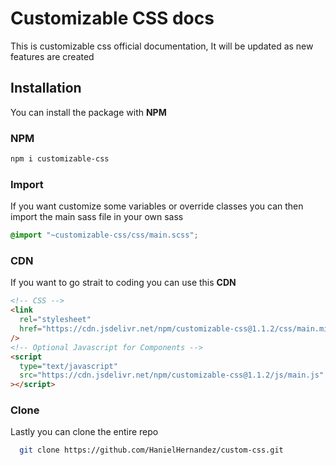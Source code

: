 # Customizable CSS docs

This is customizable css official documentation, It will be updated as new features are created

## Installation

You can install the package with **NPM**

### NPM

```bash 
npm i customizable-css
```

### Import

If you want customize some variables or override classes you can then import the main sass file in your own sass

```scss
@import "~customizable-css/css/main.scss";
```

### CDN

If you want to go strait to coding you can use this **CDN**

```html
<!-- CSS -->
<link
  rel="stylesheet"
  href="https://cdn.jsdelivr.net/npm/customizable-css@1.1.2/css/main.min.css"
/>
<!-- Optional Javascript for Components -->
<script
  type="text/javascript"
  src="https://cdn.jsdelivr.net/npm/customizable-css@1.1.2/js/main.js"
></script>
```

### Clone

Lastly you can clone the entire repo

```bash
  git clone https://github.com/HanielHernandez/custom-css.git
```
